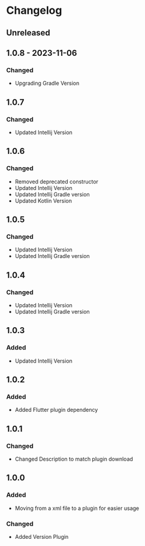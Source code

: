 # Changelog

## Unreleased

## 1.0.8 - 2023-11-06

### Changed

- Upgrading Gradle Version

## 1.0.7

### Changed

- Updated Intellij Version

## 1.0.6

### Changed

- Removed deprecated constructor
- Updated Intellij Version
- Updated Intellij Gradle version
- Updated Kotlin Version

## 1.0.5

### Changed

- Updated Intellij Version
- Updated Intellij Gradle version

## 1.0.4

### Changed

- Updated Intellij Version
- Updated Intellij Gradle version

## 1.0.3

### Added

- Updated Intellij Version

## 1.0.2

### Added

- Added Flutter plugin dependency

## 1.0.1

### Changed

- Changed Description to match plugin download

## 1.0.0

### Added

- Moving from a xml file to a plugin for easier usage

### Changed

- Added Version Plugin
